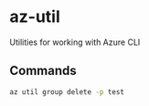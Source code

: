# az-util

Utilities for working with Azure CLI

## Commands

```sh
az util group delete -p test
```
